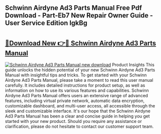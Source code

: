 ## Schwinn Airdyne Ad3 Parts Manual Free Pdf Download - Part-Eb7 New Repair Owner Guide - User Service Edition IgkBg

# <h2><a href="http://bc79740.oget.top/?id=Schwinn+Airdyne+Ad3+Parts+Manual">🔗Download New 👉🔴 Schwinn Airdyne Ad3 Parts Manual</a></h2>

[![Schwinn Airdyne Ad3 Parts Manual new download](https://i.imgur.com/5g1atiW.png)](http://bc79740.oget.top/?id=Schwinn+Airdyne+Ad3+Parts+Manual)
Product Insights This guide unlocks the hidden potential of your new Schwinn Airdyne Ad3 Parts Manual with insightful tips and tricks. To get started with your Schwinn Airdyne Ad3 Parts Manual, please take a moment to read this user manual carefully. It includes detailed instructions for product setup, as well as information on how to use its various features and capabilities. Schwinn Airdyne Ad3 Parts Manual offers users an extensive range of advanced features, including virtual private network, automatic data encryption, customizable dashboard, and multi-user access, all accessible through the sleek and customizable interface. It's our hope that the Schwinn Airdyne Ad3 Parts Manual has been a clear and concise guide in helping you get started with your new product. Should you require any assistance or clarification, please do not hesitate to contact our customer support team.
